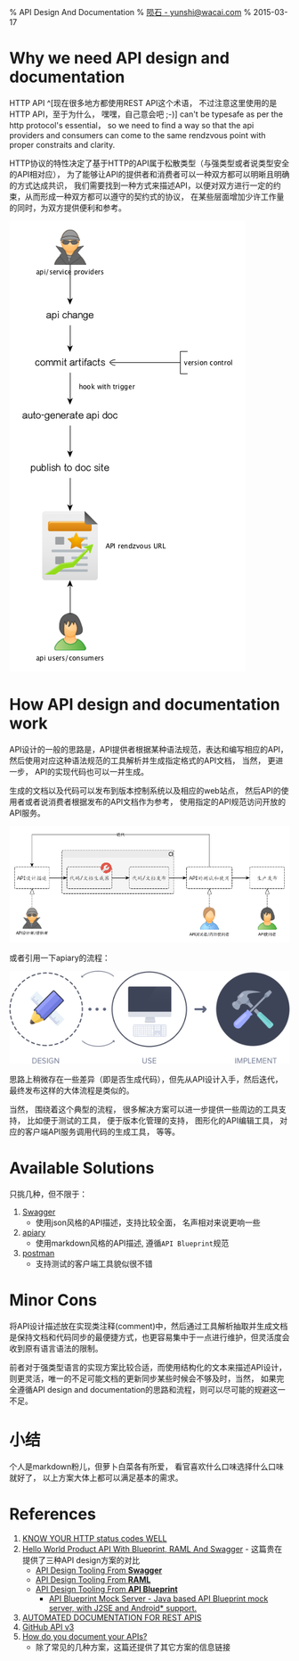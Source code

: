 % API Design And Documentation
% [陨石 - yunshi@wacai.com](mailto:yunshi@wacai.com)
% 2015-03-17

# Why we need API design and documentation

HTTP API ^[现在很多地方都使用REST API这个术语， 不过注意这里使用的是HTTP API，至于为什么， 嘿嘿，自己意会吧 ;-)] can't be typesafe as per the http protocol's essential， so we need to find a way so that the api providers and consumers can come to the same rendzvous point with proper constraits and clarity.

HTTP协议的特性决定了基于HTTP的API属于松散类型（与强类型或者说类型安全的API相对应）， 为了能够让API的提供者和消费者可以一种双方都可以明晰且明确的方式达成共识， 我们需要找到一种方式来描述API，以便对双方进行一定的约束，从而形成一种双方都可以遵守的契约式的协议， 在某些层面增加少许工作量的同时，为双方提供便利和参考。

![](images/why-api-doc.png)

# How API design and documentation work

API设计的一般的思路是，API提供者根据某种语法规范，表达和编写相应的API， 然后使用对应这种语法规范的工具解析并生成指定格式的API文档， 当然， 更进一步， API的实现代码也可以一并生成。

生成的文档以及代码可以发布到版本控制系统以及相应的web站点， 然后API的使用者或者说消费者根据发布的API文档作为参考， 使用指定的API规范访问开放的API服务。

![](images/api-design-flow.png)

或者引用一下apiary的流程：

![](images/design-use-implement-flow.png)

思路上稍微存在一些差异（即是否生成代码），但先从API设计入手，然后迭代，最终发布这样的大体流程是类似的。

当然， 围绕着这个典型的流程， 很多解决方案可以进一步提供一些周边的工具支持， 比如便于测试的工具， 便于版本化管理的支持， 图形化的API编辑工具， 对应的客户端API服务调用代码的生成工具， 等等。


# Available Solutions

只挑几种，但不限于：

1. [Swagger](http://swagger.io/)
	- 使用json风格的API描述，支持比较全面， 名声相对来说更响一些
2. [apiary](http://apiary.io/how-it-works)
	- 使用markdown风格的API描述, 遵循`API Blueprint`规范
3. [postman](http://www.getpostman.com/)
	- 支持测试的客户端工具貌似很不错


# Minor Cons

将API设计描述放在实现类注释(comment)中，然后通过工具解析抽取并生成文档是保持文档和代码同步的最便捷方式，也更容易集中于一点进行维护，但灵活度会收到原有语言语法的限制。

前者对于强类型语言的实现方案比较合适，而使用结构化的文本来描述API设计，则更灵活，唯一的不足可能文档的更新同步某些时候会不够及时，当然， 如果完全遵循API design and documentation的思路和流程，则可以尽可能的规避这一不足。

# 小结

个人是markdown粉儿，但萝卜白菜各有所爱， 看官喜欢什么口味选择什么口味就好了， 以上方案大体上都可以满足基本的需求。

# References
1. [KNOW YOUR HTTP status codes WELL](https://github.com/for-GET/know-your-http-well/blob/master/status-codes.md)
2. [Hello World Product API With Blueprint, RAML And Swagger](http://apievangelist.com/2014/03/08/hello-world-product-api-with-blueprint-raml-and-swagger/)  - 这篇贵在提供了三种API design方案的对比
	- [API Design Tooling From **Swagger**](http://apievangelist.com/2014/02/25/api-design-tooling-from-swagger/)
	- [API Design Tooling From **RAML**](http://apievangelist.com/2014/03/01/api-design-tooling-from-raml/)
	- [API Design Tooling From **API Blueprint**](http://apievangelist.com/2014/02/27/api-design-tooling-from-api-blueprint/)
		- [API Blueprint Mock Server - Java based API Blueprint mock server, with J2SE and Android* support.](https://bitbucket.org/outofcoffee/api-blueprint-mockserver)
3. [AUTOMATED DOCUMENTATION FOR REST APIS](http://www.programmableweb.com/news/automated-documentation-rest-apis/2012/03/28)
4. [GitHub API v3](https://developer.github.com/v3/)
5. [How do you document your APIs?](http://www.infoq.com/research/api-documentation)
	- 除了常见的几种方案，这篇还提供了其它方案的信息链接





